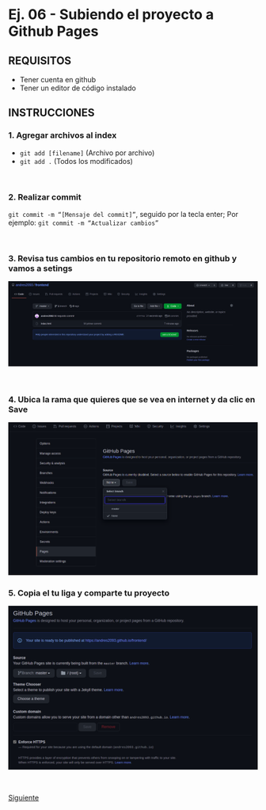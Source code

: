 # Ej. 06 - Subiendo el proyecto a Github Pages

## REQUISITOS
- Tener cuenta en github
- Tener un editor de código instalado

## INSTRUCCIONES

### 1. Agregar archivos al index

- `git add [filename]` (Archivo por archivo)
- `git add .` (Todos los modificados)

<br/>

### 2. Realizar commit 

`git commit -m “[Mensaje del commit]”`, seguido por la tecla enter; Por ejemplo: `git commit -m “Actualizar cambios”`

<br/>

### 3. Revisa tus cambios en tu repositorio remoto en github y vamos a setings

![](../assets/git6.png)

<br/>


### 4. Ubica la rama que quieres que se vea  en internet y da clic en Save

![](../assets/git7.png)

 
### 5. Copia el tu liga y comparte tu proyecto

![](../assets/git8.png)

 <br/>

[Siguiente](../reto-06)
